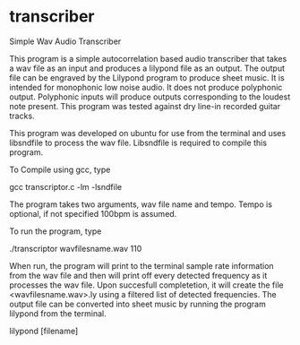 # transcriber
Simple Wav Audio Transcriber

This program is a simple autocorrelation based audio transcriber that takes a wav file as an input and produces a lilypond file as an output. The output file can be engraved by the Lilypond program to produce sheet music. It is intended for monophonic low noise audio. It does not produce polyphonic output. Polyphonic inputs will produce outputs corresponding to the loudest note present. This program was tested against dry line-in recorded guitar tracks.  

This program was developed on ubuntu for use from the terminal and uses libsndfile to process the wav file. Libsndfile is required to compile this program. 

To Compile using gcc, type 

gcc transcriptor.c -lm -lsndfile 

The program takes two arguments, wav file name and tempo. Tempo is optional, if not specified 100bpm is assumed. 

To run the program, type

./transcriptor wavfilesname.wav 110

When run, the program will print to the terminal sample rate information from the wav file and then will print off every detected frequency as it processes the wav file. Upon succesfull completetion, it will create the file <wavfilesname.wav>.ly using a filtered list of detected frequencies. The output file can be converted into sheet music by running the program lilypond from the terminal.

lilypond [filename]

